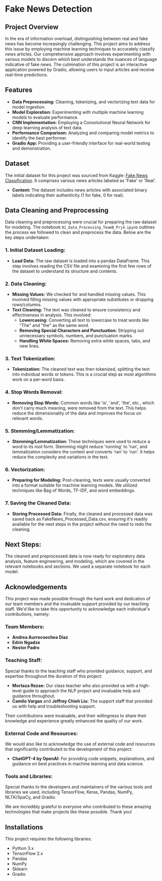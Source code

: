 # Fake News Detection

## Project Overview
In the era of information overload, distinguishing between real and fake news has become increasingly challenging. This project aims to address this issue by employing machine learning techniques to accurately classify news articles. Our comprehensive approach involves experimenting with various models to discern which best understands the nuances of language indicative of fake news. The culmination of this project is an interactive application powered by Gradio, allowing users to input articles and receive real-time predictions.

## Features
- **Data Preprocessing:** Cleaning, tokenizing, and vectorizing text data for model ingestion.
- **Model Exploration:** Experimenting with multiple machine learning models to evaluate performance.
- **CNN Implementation:** Employing a Convolutional Neural Network for deep learning analysis of text data.
- **Performance Comparison:** Analyzing and comparing model metrics to identify the best performer.
- **Gradio App:** Providing a user-friendly interface for real-world testing and demonstration.

## Dataset
The initial dataset for this project was sourced from Kaggle: [Fake News Classification](https://www.kaggle.com/datasets/saurabhshahane/fake-news-classification). It comprises various news articles labeled as 'Fake' or 'Real'. 

- **Content:** The dataset includes news articles with associated binary labels indicating their authenticity (1 for fake, 0 for real).

## Data Cleaning and Preprocessing

Data cleaning and preprocessing were crucial for preparing the raw dataset for modeling. The notebook `01_Data_Processing_Team8_Prj4.ipynb` outlines the process we followed to clean and preprocess the data. Below are the key steps undertaken:

### 1. Initial Dataset Loading:
- **Load Data:** The raw dataset is loaded into a pandas DataFrame. This step involves reading the CSV file and examining the first few rows of the dataset to understand its structure and contents.

### 2. Data Cleaning:
- **Missing Values:** We checked for and handled missing values. This involved filling missing values with appropriate substitutes or dropping rows/columns.
- **Text Cleaning:** The text was cleaned to ensure consistency and effectiveness in analysis. This involved:
  - **Lowercasing:** Converting all text to lowercase to treat words like "The" and "the" as the same word.
  - **Removing Special Characters and Punctuation:** Stripping out unnecessary symbols, numbers, and punctuation marks.
  - **Handling White Spaces:** Removing extra white spaces, tabs, and new lines.

### 3. Text Tokenization:
- **Tokenization:** The cleaned text was then tokenized, splitting the text into individual words or tokens. This is a crucial step as most algorithms work on a per-word basis.

### 4. Stop Words Removal:
- **Removing Stop Words:** Common words like 'is', 'and', 'the', etc., which don't carry much meaning, were removed from the text. This helps reduce the dimensionality of the data and improves the focus on relevant words.

### 5. Stemming/Lemmatization:
- **Stemming/Lemmatization:** These techniques were used to reduce a word to its root form. Stemming might reduce 'running' to 'run', and lemmatization considers the context and converts 'ran' to 'run'. It helps reduce the complexity and variations in the text.

### 6. Vectorization: 
- **Preparing for Modeling:** Post-cleaning, texts were usually converted into a format suitable for machine learning models. We utilized techniques like Bag of Words, TF-IDF, and word embeddings.

### 7. Saving the Cleaned Data:
- **Storing Processed Data:** Finally, the cleaned and processed data was saved back as FakeNews_Processed_Data.csv, ensuring it's readily available for the next steps in the project without the need to redo the cleaning.

## Next Steps:
The cleaned and preprocessed data is now ready for exploratory data analysis, feature engineering, and modeling, which are covered in the relevant notebooks and sections. We used a separate notebook for each model.

## Acknowledgements

This project was made possible through the hard work and dedication of our team members and the invaluable support provided by our teaching staff. We'd like to take this opportunity to acknowledge each individual's contributions, namely:

### Team Members:
- **Andrea Aurrecoechea Diaz** 
- **Edrin Ngadze** 
- **Nestor Padro** 

### Teaching Staff:
Special thanks to the teaching staff who provided guidance, support, and expertise throughout the duration of this project:

- **Mortaza Rezae:** Our class teacher who also provided us with a high-level guide to approach the NLP project and invaluable help and guidance throughout. 
- **Camilo Vargas** and **Jeffrey Chieh Liu:** The support staff that provided us with help and troubleshooting support.

Their contributions were invaluable, and their willingness to share their knowledge and experience greatly enhanced the quality of our work.

### External Code and Resources:
We would also like to acknowledge the use of external code and resources that significantly contributed to the development of this project:

- **ChatGPT-4 by OpenAI:** For providing code snippets, explanations, and guidance on best practices in machine learning and data science.

### Tools and Libraries:
Special thanks to the developers and maintainers of the various tools and libraries we used, including TensorFlow, Keras, Pandas, NumPy, NLTK/SpaCy, and Gradio.

We are incredibly grateful to everyone who contributed to these amazing technologies that make projects like these possible. Thank you!

## Installations
This project requires the following libraries:
- Python 3.x
- TensorFlow 2.x
- Pandas
- NumPy
- Sklearn
- Gradio
